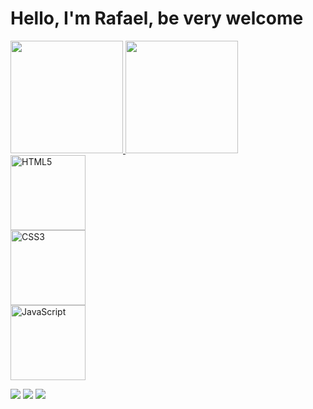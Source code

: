 # Hello, I'm Rafael, be very welcome


<div>
<a href="https://github.com/rafaelcechinel">
<img loading="lazy" height="180em" src="https://github-readme-stats.vercel.app/api/top-langs/?username=rafaelcechinel&layout=compact&langs_count=7&theme=dracula"/>
<img loading="lazy" height="180em" src="https://github-readme-stats.vercel.app/api?username=rafaelcechinel&show_icons=true&theme=dracula&include_all_commits=true&count_private=true"/>
</div>
<div>
  <img src="https://img.icons8.com/color/2x/html-5.png" width="120" alt="HTML5">
 </div>
  <div>
  <img src="https://img.icons8.com/color/2x/css3.png" width="120" alt="CSS3">
  </div>
   <div>
  <img src="https://static.vecteezy.com/system/resources/previews/027/127/560/non_2x/javascript-logo-javascript-icon-transparent-free-png.png" width="120" alt="JavaScript">
  </div>


<div> 
  
  <a href="https://www.instagram.com/rafaelcechinel_/" target="_blank"><img src="https://img.shields.io/badge/-Instagram-%23E4405F?style=for-the-badge&logo=instagram&logoColor=white" target="_blank"></a>
  <a href = "mailto: rafaelcechinel4@gmail.com"><img src="https://img.shields.io/badge/-Gmail-%23333?style=for-the-badge&logo=gmail&logoColor=white" target="_blank"></a>
  <a href="https://www.linkedin.com/in/rafael-cechinel-pacheco-708696239/" target="_blank"><img src="https://img.shields.io/badge/-LinkedIn-%230077B5?style=for-the-badge&logo=linkedin&logoColor=white" target="_blank"></a> 
</div>

